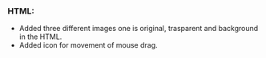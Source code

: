 ### HTML:
* Added three different images one is original, trasparent and background in the HTML.
* Added icon for movement of mouse drag.
